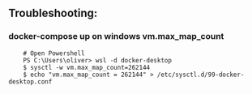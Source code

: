 


## Troubleshooting:

### docker-compose up on windows vm.max_map_count

```
    # Open Powershell
    PS C:\Users\oliver> wsl -d docker-desktop
    $ sysctl -w vm.max_map_count=262144
    $ echo "vm.max_map_count = 262144" > /etc/sysctl.d/99-docker-desktop.conf
```